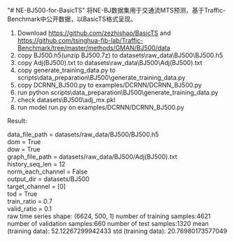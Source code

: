 "# NE-BJ500-for-BasicTS" 
将NE-BJ数据集用于交通流MTS预测，基于Traffic-Benchmark中公开数据，以BasicTS格式呈现。
1. Download https://github.com/zezhishao/BasicTS and https://github.com/tsinghua-fib-lab/Traffic-Benchmark/tree/master/methods/GMAN/BJ500/data
2. copy BJ500.h5(unzip BJ500.7z)   to datasets\raw_data\BJ500\BJ500.h5
3. copy Adj(BJ500).txt             to datasets\raw_data\BJ500\Adj(BJ500).txt
4. copy generate_training_data.py  to scripts\data_preparation\BJ500\generate_training_data.py
5. copy DCRNN_BJ500.py             to examples/DCRNN/DCRNN_BJ500.py
6. run python scripts\data_preparation\BJ500\generate_training_data.py
7. check datasets\BJ500\adj_mx.pkl
8. run model run.py on examples/DCRNN/DCRNN_BJ500.py

Result:

data_file_path = datasets/raw_data/BJ500/BJ500.h5             
dom = True                                         
dow = True                                         
graph_file_path = datasets/raw_data/BJ500/Adj(BJ500).txt       
history_seq_len = 12                                           
norm_each_channel = False                                        
output_dir = datasets/BJ500                               
target_channel = [0]                                          
tod = True                                         
train_ratio = 0.7                                          
valid_ratio = 0.1                                          
raw time series shape: (6624, 500, 1)
number of training samples:4621
number of validation samples:660
number of test samples:1320
mean (training data): 52.12267299942433
std (training data): 20.76980173577049
